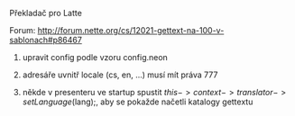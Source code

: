 Překladač pro Latte

Forum: http://forum.nette.org/cs/12021-gettext-na-100-v-sablonach#p86467

1) upravit config podle vzoru config.neon

2) adresáře uvnitř locale (cs, en, ...) musí mít práva 777

3) někde v presenteru ve startup spustit $this->context->translator->setLanguage($lang);, aby se pokažde načetli katalogy gettextu
